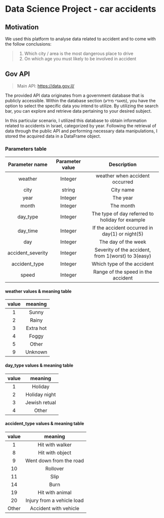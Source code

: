 # Data Science Project - car accidents

## Motivation
We used this platform to analyse data related to accident and to come with 
the follow conclusions:
>    1. Which city / area is the most dangerous place to drive
>    2. On which age you must likely to be involved in accident


## Gov API
> Main API: https://data.gov.il/

The provided API data originates from a government database that is publicly accessible. Within the database section (מאגרי מידע), you have the option to select the specific data you intend to utilize. By utilizing the search bar, you can explore and retrieve data pertaining to your desired subject.

In this particular scenario, I utilized this database to obtain information related to accidents in Israel, categorized by year. Following the retrieval of data through the public API and performing necessary data manipulations, I stored the acquired data in a DataFrame object.

### Parameters table
|  Parameter name   | Parameter value |                    Description                     |
|:-----------------:|:---------------:|:--------------------------------------------------:|
|      weather      |     Integer     |           weather when accident occurred           |
|       city        |     string      |                     City name                      |
|       year        |     Integer     |                      The year                      |
|       month       |     Integer     |                     The month                      |
|     day_type      |     Integer     |  The type of day referred to holiday for example   | 
|     day_time      |     Integer     |   If the accident occurred in day(1) or night(5)   |
|        day        |     Integer     |                The day of the week                 |
| accident_severity |     Integer     | Severity of the accident, from 1(worst) to 3(easy) |
|   accident_type   |     Integer     |             Which type of the accident             |
|       speed       |     Integer     |         Range of the speed in the accident         | 


#### weather values & meaning table
| value |  meaning  |
|:-----:|:---------:|
|   1   |   Sunny   | 
|   2   |   Rainy   |
|   3   | Extra hot |
|   4   |   Foggy   |
|   5   |   Other   | 
|   9   |  Unknown  |

#### day_type values & meaning table
| value |    meaning    |
|:-----:|:-------------:|
|   1   |    Holiday    |
|   2   | Holiday night |
|   3   | Jewish retual |
|   4   |     Other     |

#### accident_type values & meaning table
| value |          meaning           |
|:-----:|:--------------------------:|
|   1   |      Hit with walker       |
|   8   |      Hit with object       |
|   9   |  Went down from the road   |
|  10   |          Rollover          |
|  11   |            Slip            |
|  14   |            Burn            |
|  19   |      Hit with animal       |
|  20   | Injury from a vehicle load |
| Other |   Accident with vehicle    |

